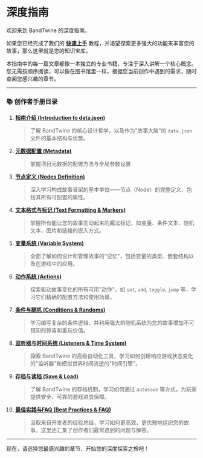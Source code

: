 <!-- 
    页面标题建议: 深度指南
    或者: 创作者工具箱
-->

# 深度指南

欢迎来到 BandTwine 的深度指南。

如果您已经完成了我们的 **[快速上手](/quick-start)** 教程，并渴望探索更多强大的功能来丰富您的故事，那么这里就是您的知识宝库。

本指南中的每一篇文章都像一本独立的专业书籍，专注于深入讲解一个核心概念。您无需按顺序阅读，可以像在图书馆里一样，根据您当前创作中遇到的需求，随时查阅您感兴趣的章节。

---

### 📚 创作者手册目录

1.  **[指南介绍 (Introduction to data.json)](/1_introduction_to_data_js.md)**
    > 了解 BandTwine 的核心设计哲学，以及作为"故事大脑"的 `data.json` 文件的基本结构与优势。

2.  **[元数据配置 (Metadata)](/2_metadata.md)**
    > 掌握项目元数据的配置方法与全局参数设置

3.  **[节点定义 (Nodes Definition)](/3_nodes_definition.md)**
    > 深入学习构成故事骨架的基本单位——节点（Node）的完整定义，包括其所有可配置的属性。

4.  **[文本格式与标记 (Text Formatting & Markers)](/4_text_formatting_and_markers.md)**
    > 掌握所有能让您的故事生动起来的魔法标记，如变量、条件文本、随机文本、图片和链接的嵌入方式。

5.  **[变量系统 (Variable System)](/5_variable_system.md)**
    > 全面了解如何设计和管理故事的"记忆"，包括变量的类型、嵌套结构以及在游戏中的应用。

6.  **[动作系统 (Actions)](/6_actions.md)**
    > 探索驱动故事变化的所有可用"动作"，如 `set`, `add`, `toggle`, `jump` 等，学习它们精确的配置方法和使用场景。

7.  **[条件与随机 (Conditions & Randoms)](/7_conditions_and_randoms.md)**
    > 学习编写复杂的条件逻辑，并利用强大的随机系统为您的故事增加不可预知的惊喜和重玩价值。

8.  **[监听器与时间系统 (Listeners & Time System)](/8_listeners_and_time_system.md)**
    > 探索 BandTwine 的高级自动化工具，学习如何创建响应游戏状态变化的"监听器"和模拟世界时间流逝的"时间引擎"。

9.  **[存档与读档 (Save & Load)](/9_save_and_load.md)**
    > 了解 BandTwine 的存档机制，学习如何通过 `autosave` 等方式，为玩家提供安全、可靠的游戏进度保障。

10. **[最佳实践与FAQ (Best Practices & FAQ)](/10_best_practices_and_faq.md)**
    > 汲取来自开发者的经验总结，学习如何更高效、更优雅地组织您的故事。这里还汇集了创作者们最常遇到的问题与解答。

---

现在，请选择您最感兴趣的章节，开始您的深度探索之旅吧！
